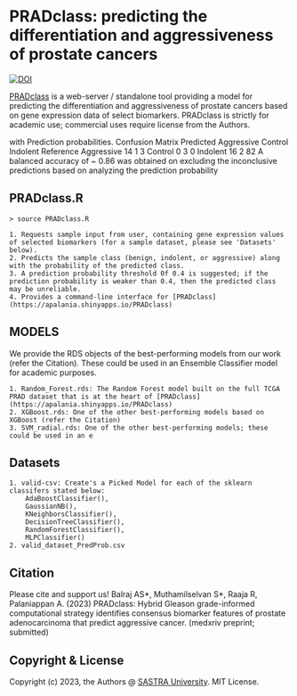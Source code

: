 


# PRADclass: predicting the differentiation and aggressiveness of prostate cancers

[![DOI](https://zenodo.org/badge/DOI/10.5281/zenodo.7844578.svg)](https://doi.org/10.5281/zenodo.7844578)

[PRADclass](https://apalania.shinyapps.io/PRADclass) is a web-server / standalone tool providing a model for predicting the differentiation and aggressiveness of prostate cancers based on gene expression data of select biomarkers. PRADclass is strictly for academic use; commercial uses require license from the Authors. 

with Prediction probabilities.
Confusion Matrix
Predicted
Aggressive 
Control 
Indolent
Reference
Aggressive 
14
1
3
Control 
0
3
0
Indolent
16
2
82
A balanced accuracy of ~  0.86 was obtained on excluding the inconclusive predictions based on analyzing the prediction probability

PRADclass.R
------------

    > source PRADclass.R
    
    1. Requests sample input from user, containing gene expression values of selected biomarkers (for a sample dataset, please see 'Datasets' below).
    2. Predicts the sample class (benign, indolent, or aggressive) along with the probability of the predicted class. 
    3. A prediction probability threshold 0f 0.4 is suggested; if the prediction probability is weaker than 0.4, then the predicted class may be unreliable. 
    4. Provides a command-line interface for [PRADclass](https://apalania.shinyapps.io/PRADclass)
    
MODELS
-------

We provide the RDS objects of the best-performing models from our work (refer the Citation). These could be used in an Ensemble Classifier model for academic purposes.
	
    1. Random_Forest.rds: The Random Forest model built on the full TCGA PRAD dataset that is at the heart of [PRADclass](https://apalania.shinyapps.io/PRADclass)
    2. XGBoost.rds: One of the other best-performing models based on XGBoost (refer the Citation)
    3. SVM_radial.rds: One of the other best-performing models; these could be used in an e 


Datasets
--------
    
    1. valid-csv: Create's a Picked Model for each of the sklearn classifers stated below:
        AdaBoostClassifier(),
        GaussianNB(),
        KNeighborsClassifier(),
        DecisionTreeClassifier(),
        RandomForestClassifier(),
        MLPClassifier()
    2. valid_dataset_PredProb.csv
    
    
Citation
----------

Please cite and support us!
Balraj AS*, Muthamilselvan S*, Raaja R, Palaniappan A. (2023) PRADclass: Hybrid Gleason grade-informed computational strategy identifies consensus biomarker features of prostate adenocarcinoma that predict aggressive cancer. (medxriv preprint; submitted)

Copyright & License
-------------------

Copyright (c) 2023, the Authors @ [SASTRA University](www.sastra.edu). MIT License. 


